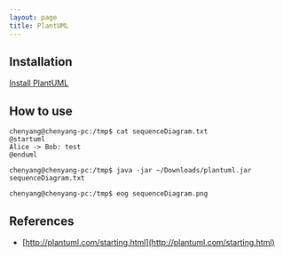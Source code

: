 ```yaml
---
layout: page
title: PlantUML
---
```


## Installation

[Install PlantUML](/plantuml-install.html)

## How to use

```
chenyang@chenyang-pc:/tmp$ cat sequenceDiagram.txt
@startuml
Alice -> Bob: test
@enduml

chenyang@chenyang-pc:/tmp$ java -jar ~/Downloads/plantuml.jar sequenceDiagram.txt

chenyang@chenyang-pc:/tmp$ eog sequenceDiagram.png
```

## References

- [http://plantuml.com/starting.html](http://plantuml.com/starting.html)
